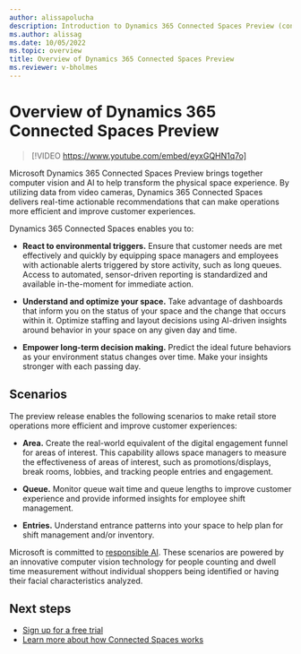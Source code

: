 ```yaml
---
author: alissapolucha
description: Introduction to Dynamics 365 Connected Spaces Preview (contains video)
ms.author: alissag
ms.date: 10/05/2022
ms.topic: overview
title: Overview of Dynamics 365 Connected Spaces Preview
ms.reviewer: v-bholmes
---
```


# Overview of Dynamics 365 Connected Spaces Preview

> [!VIDEO https://www.youtube.com/embed/eyxGQHN1q7o]

Microsoft Dynamics 365 Connected Spaces Preview brings together computer vision and AI to help transform the physical space experience. By utilizing data from video cameras, Dynamics 365 Connected Spaces delivers real-time actionable recommendations that can make operations more efficient and improve customer experiences. 

Dynamics 365 Connected Spaces enables you to:

- **React to environmental triggers.** Ensure that customer needs are met effectively and quickly by equipping space managers and employees with actionable alerts triggered by store activity, such as long queues. Access to automated, sensor-driven reporting is standardized and available in-the-moment for immediate action.

- **Understand and optimize your space.** Take advantage of dashboards that inform you on the status of your space and the change that occurs within it. Optimize staffing and layout decisions using AI-driven insights around behavior in your space on any given day and time. 

- **Empower long-term decision making.** Predict the ideal future behaviors as your environment status changes over time. Make your insights stronger with each passing day.

## Scenarios

The preview release enables the following scenarios to make retail store operations more efficient and improve customer experiences: 

- **Area.** Create the real-world equivalent of the digital engagement funnel for areas of interest. This capability allows space managers to measure the effectiveness of areas of interest, such as promotions/displays, break rooms, lobbies, and tracking people entries and engagement.  

- **Queue.** Monitor queue wait time and queue lengths to improve customer experience and provide informed insights for employee shift management. 

- **Entries.** Understand entrance patterns into your space to help plan for shift management and/or inventory. 

Microsoft is committed to [responsible AI](https://www.microsoft.com/en-us/ai/responsible-ai?activetab=pivot1%3aprimaryr6). These scenarios are powered by an innovative computer vision technology for people counting and dwell time measurement without individual shoppers being identified or having their facial characteristics analyzed.   

## Next steps

- [Sign up for a free trial](trial-signup.md)
- [Learn more about how Connected Spaces works](how-cs-works.md)

